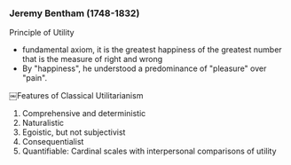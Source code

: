 ### Jeremy Bentham (1748-1832)

Principle of Utility
- fundamental axiom, it is the greatest happiness of the greatest number that is the measure of right and wrong
- By "happiness", he understood a predominance of "pleasure" over "pain".

￼Features of Classical Utilitarianism
1. Comprehensive and deterministic
1. Naturalistic
1. Egoistic, but not subjectivist
1. Consequentialist
1. Quantifiable: Cardinal scales with interpersonal comparisons of utility
